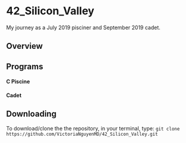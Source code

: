 # 42_Silicon_Valley
My journey as a July 2019 pisciner and September 2019 cadet.

## Overview

## Programs
#### C Piscine
#### Cadet

## Downloading
To download/clone the the repository, in your terminal, type: 
`git clone https://github.com/VictoriaNguyenMD/42_Silicon_Valley.git`
